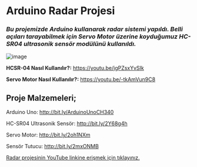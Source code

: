 # **Arduino Radar Projesi** # 
### *Bu projemizde Arduino kullanarak radar sistemi yapıldı. Belli açıları tarayabilmek için Servo Motor üzerine koyduğumuz HC-SR04 ultrasonik sensör modülünü kullanıldı.* ##


![image](https://user-images.githubusercontent.com/101178401/180144064-c1783387-a928-41b7-8ea8-d49e839ce920.png)


**HCSR-04 Nasıl Kullanılır?:** https://youtu.be/jgPZsxYvSIk

**Servo Motor Nasıl Kullanılır?:** https://youtu.be/-tkAmVun9C8

## Proje Malzemeleri; ##

Arduino Uno: http://bit.ly/ArduinoUnoCH340

HC-SR04 Ultrasonik Sensör: http://bit.ly/2Y68g4h

Servo Motor: http://bit.ly/2oh1NXm

Sensör Tutucu: http://bit.ly/2mxONMB

[Radar projesinin YouTube linkine erişmek için tıklayınız.](https://youtu.be/Cw6OeBm4wE8)
